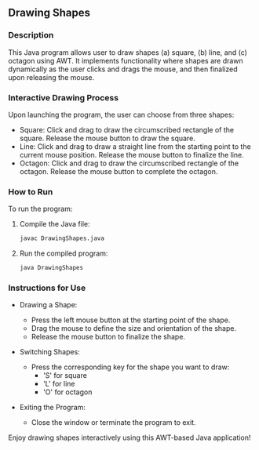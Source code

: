 ## Drawing Shapes

### Description 
This Java program allows user to draw shapes (a) square, (b) line, and (c) octagon using AWT. It implements functionality where shapes are drawn dynamically as the user clicks and drags the mouse, and then finalized upon releasing the mouse.

### Interactive Drawing Process
Upon launching the program, the user can choose from three shapes:

- Square: Click and drag to draw the circumscribed rectangle of the square. Release the mouse button to draw the square.
- Line: Click and drag to draw a straight line from the starting point to the current mouse position. Release the mouse button to finalize the line.
- Octagon: Click and drag to draw the circumscribed rectangle of the octagon. Release the mouse button to complete the octagon.

### How to Run
To run the program:

1. Compile the Java file:
    ```bash
    javac DrawingShapes.java
    ```
2. Run the compiled program:
    ```bash
    java DrawingShapes
    ```

### Instructions for Use
- Drawing a Shape:
    -  Press the left mouse button at the starting point of the shape.
    - Drag the mouse to define the size and orientation of the shape.
    - Release the mouse button to finalize the shape.

- Switching Shapes:
    - Press the corresponding key for the shape you want to draw:
        - 'S' for square
        - 'L' for line
        - 'O' for octagon

- Exiting the Program:
    - Close the window or terminate the program to exit.

Enjoy drawing shapes interactively using this AWT-based Java application!